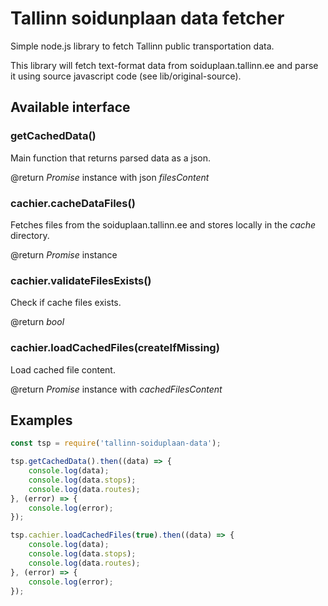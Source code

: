 # Tallinn soidunplaan data fetcher
Simple node.js library to fetch Tallinn public transportation data.   

This library will fetch text-format data from soiduplaan.tallinn.ee and parse it using source javascript code (see lib/original-source).   

## Available interface

### getCachedData()
Main function that returns parsed data as a json.

@return _Promise_ instance with json _filesContent_

### cachier.cacheDataFiles()
Fetches files from the soiduplaan.tallinn.ee and stores locally in the _cache_ directory.   

@return _Promise_ instance  

### cachier.validateFilesExists()
Check if cache files exists.   

@return _bool_

### cachier.loadCachedFiles(createIfMissing)
Load cached file content.   

@return _Promise_ instance with _cachedFilesContent_

## Examples

```javascript   
const tsp = require('tallinn-soiduplaan-data');

tsp.getCachedData().then((data) => {
    console.log(data);
    console.log(data.stops);
    console.log(data.routes);
}, (error) => {
    console.log(error);
});

tsp.cachier.loadCachedFiles(true).then((data) => {
	console.log(data);
	console.log(data.stops);
	console.log(data.routes);
}, (error) => {
	console.log(error);
});
```
